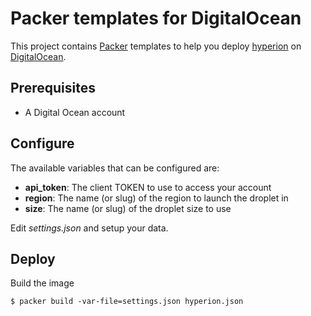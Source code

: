 # Packer templates for DigitalOcean

This project contains [Packer][] templates to help you deploy [hyperion][] on [DigitalOcean][].

## Prerequisites

* A Digital Ocean account

## Configure

The available variables that can be configured are:

* **api_token**: The client TOKEN to use to access your account
* **region**: The name (or slug) of the region to launch the droplet in
* **size**: The name (or slug) of the droplet size to use

Edit *settings.json* and setup your data.

## Deploy

Build the image

    $ packer build -var-file=settings.json hyperion.json



[Packer]: https://www.packer.io/
[DigitalOcean]: https://www.digitalocean.com/

[hyperion]: http://github.com/portefaix/hyperion-rancher
